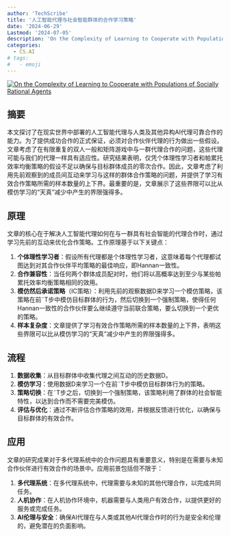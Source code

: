 ```yaml
---
author: 'TechScribe'
title: '人工智能代理与社会智能群体的合作学习策略'
date: '2024-06-29'
Lastmod: '2024-07-05'
description: 'On the Complexity of Learning to Cooperate with Populations of Socially Rational Agents'
categories:
  - CS.AI
# tags:
#   - emoji
---
```


[![On the Complexity of Learning to Cooperate with Populations of Socially Rational Agents](https://arxiv-research-1301205113.cos.ap-guangzhou.myqcloud.com/images/2407.00419v1.pdf_0.jpg)](https://arxiv.org/abs/2407.00419v1)

## 摘要

本文探讨了在现实世界中部署的人工智能代理与人类及其他异构AI代理可靠合作的能力。为了提供成功合作的正式保证，必须对合作伙伴代理的行为做出一些假设。文章考虑了在有限重复的双人一般和矩阵游戏中与一群代理合作的问题，这些代理可能与我们的代理一样具有适应性。研究结果表明，仅凭个体理性学习者和帕累托效率均衡策略的假设不足以确保与目标群体成员的零次合作。因此，文章考虑了利用先前观察到的成员间互动来学习与这样的群体合作策略的问题，并提供了学习有效合作策略所需的样本数量的上下界。最重要的是，文章展示了这些界限可以比从模仿学习的“天真”减少中产生的界限强得多。<!--more-->

## 原理

文章的核心在于解决人工智能代理如何在与一群具有社会智能的代理合作时，通过学习先前的互动来优化合作策略。工作原理基于以下关键点：
1. **个体理性学习者**：假设所有代理都是个体理性学习者，这意味着每个代理都试图达到对其合作伙伴平均策略的最佳响应，即Hannan一致性。
2. **合作兼容性**：当任何两个群体成员配对时，他们将以高概率达到至少与某些帕累托效率均衡策略相同的效用。
3. **模仿然后承诺策略**（IC策略）：利用先前的观察数据D来学习一个模仿策略，该策略在前˜T步中模仿目标群体的行为，然后切换到一个强制策略，使得任何Hannan一致性的合作伙伴要么继续遵守当前联合策略，要么切换到一个更优的策略。
4. **样本复杂度**：文章提供了学习有效合作策略所需的样本数量的上下界，表明这些界限可以比从模仿学习的“天真”减少中产生的界限强得多。

## 流程

1. **数据收集**：从目标群体中收集代理之间互动的历史数据D。
2. **模仿学习**：使用数据D来学习一个在前˜T步中模仿目标群体行为的策略。
3. **策略切换**：在˜T步之后，切换到一个强制策略，该策略利用了群体的社会智能特性，以达到合作而不需要完美模仿。
4. **评估与优化**：通过不断评估合作策略的效用，并根据反馈进行优化，以确保与目标群体的有效合作。

## 应用

文章的研究成果对于多代理系统中的合作问题具有重要意义，特别是在需要与未知合作伙伴进行有效合作的场景中。应用前景包括但不限于：
1. **多代理系统**：在多代理系统中，代理需要与未知的其他代理合作，以完成共同任务。
2. **人机协作**：在人机协作环境中，机器需要与人类用户有效合作，以提供更好的服务或完成任务。
3. **AI伦理与安全**：确保AI代理在与人类或其他AI代理合作时的行为是安全和伦理的，避免潜在的负面影响。